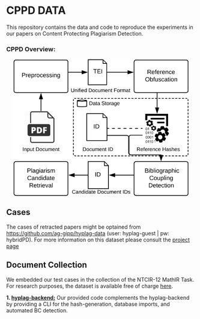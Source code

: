 # CPPD DATA
This repository contains the data and code to reproduce the experiments in our papers on Content Protecting Plagiarism Detection. 

### CPPD Overview:
<p align="center">
  <img src="CPPD_Overview.png" alt="drawing" width="470" align="center"/></br>
</p>

## Cases
The cases of retracted papers might be optained from https://github.com/ag-gipp/hyplag-data (user: hyplag-guest | pw: hybridPD). For more information on this dataset please consult the [project page](https://purl.org/hybridPD)

## Document Collection
We embedded our test cases in the collection of the NTCIR-12 MathIR Task. For research purposes, the dataset is available free of charge [here](http://research.nii.ac.jp/ntcir/permission/ntcir-12/perm-en-MathIR.html).


**1. [hyplag-backend:](https://github.com/ag-gipp/hyplag-backend)** 
Our provided code complements the hyplag-backend by providing a CLI for the hash-generation, database imports, and automated BC detection.



